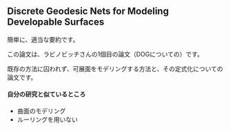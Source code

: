 ## Discrete Geodesic Nets for Modeling Developable Surfaces
簡単に、適当な要約です。

この論文は、ラビノビッチさんの1個目の論文（DOGについての）です。

既存の方法に囚われず、可展面をモデリングする方法と、その定式化についての論文です。

#### 自分の研究と似ているところ
 - 曲面のモデリング
 - ルーリングを用いない